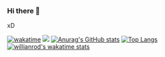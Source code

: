 ### Hi there 👋

xD

[![wakatime](https://wakatime.com/badge/user/1167edd2-9416-424a-b7e7-d71f3d373e3d.svg)](https://wakatime.com/@1167edd2-9416-424a-b7e7-d71f3d373e3d)
![](https://komarev.com/ghpvc/?username=FerNoceti)
[![Anurag's GitHub stats](https://github-readme-stats.vercel.app/api?username=FerNoceti)](https://github.com/anuraghazra/github-readme-stats)
[![Top Langs](https://github-readme-stats.vercel.app/api/top-langs/?username=FerNoceti)](https://github.com/anuraghazra/github-readme-stats)
[![willianrod's wakatime stats](https://github-readme-stats.vercel.app/api/wakatime?username=FerNoceti)](https://github.com/anuraghazra/github-readme-stats)
